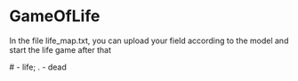 # GameOfLife

In the file life_map.txt, you can upload your field according to the model and start the life game after that

 \# - life;    . - dead

